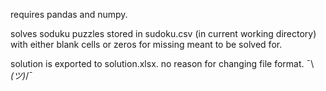 requires pandas and numpy.

solves soduku puzzles stored in sudoku.csv (in current working directory) with either blank cells or zeros for missing meant to be solved for.

solution is exported to solution.xlsx. no reason for changing file format. ¯\\_(ツ)_/¯
